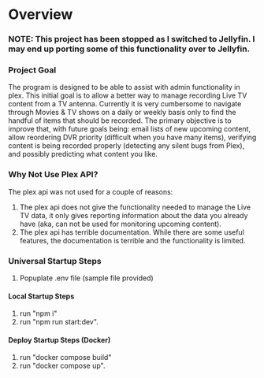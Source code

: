 # Overview

### NOTE: This project has been stopped as I switched to Jellyfin. I may end up porting some of this functionality over to Jellyfin.

### Project Goal
The program is designed to be able to assist with admin functionality in plex. This initial goal is to allow a better way to manage recording Live TV content from a TV antenna. Currently it is very cumbersome to navigate through Movies & TV shows on a daily or weekly basis only to find the handful of items that should be recorded. The primary objective is to improve that, with future goals being: email lists of new upcoming content, allow reordering DVR priority (difficult when you have many items), verifying content is being recorded properly (detecting any silent bugs from Plex), and possibly predicting what content you like.

### Why Not Use Plex API?
The plex api was not used for a couple of reasons:
1. The plex api does not give the functionality needed to manage the Live TV data, it only gives reporting information about the data you already have (aka, can not be used for monitoring upcoming content).
2. The plex api has terrible documentation. While there are some useful features, the documentation is terrible and the functionality is limited.

### Universal Startup Steps
1. Popuplate .env file (sample file provided)

#### Local Startup Steps
1. run "npm i"
2. run "npm run start:dev".

#### Deploy Startup Steps (Docker)
1. run "docker compose build"
2. run "docker compose up".
